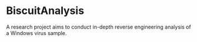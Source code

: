 # BiscuitAnalysis

A research project aims to conduct in-depth reverse engineering analysis of a Windows virus sample.
